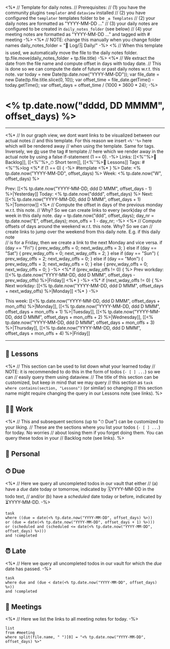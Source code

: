 <%* 
	// Template for daily notes.
	// Prerequisites: 
	//    (1) you have the community plugins `templater` and `dataview` installed
	//    (2) you have configured the `templater` templates folder to be `_♻ Templates`
	//    (2) your daily notes are formatted as "YYYY-MM-DD ..."
	//    (3) your daily notes are configured to be created in `daily_notes_folder` (see below)
	//    (4) your meeting notes are formatted as "YYYY-MM-DD ..." and tagged with # meeting
-%>
<%*
	// NOTE: change this manually when you change folder names
	daily_notes_folder = "📓 Log/🗒 Daily/" 
-%>
<% 
	// When this template is used, we automatically move the file to the daily notes folder.
	tp.file.move(daily_notes_folder + tp.file.title) 
-%>
<%*
	// We extract the date from the file name and compute offset in days with today date.
	// This is done so we can compute the date of future or past daily notes w.r.t. this note.
	var today = new Date(tp.date.now("YYYY-MM-DD"));
	var file_date = new Date(tp.file.title.slice(0, 10));
	var offset_time = file_date.getTime() - today.getTime();
	var offset_days = offset_time / (1000 * 3600 * 24);
-%>
# <% tp.date.now("dddd, DD MMMM", offset_days) %>

---
<%*
	// In our graph view, we dont want links to be visualized between our actual notes
	// and this template. For this reason we insert `<%''%>` here which will be rendered away 
	// when using the template. Same for tags. Inversely, we <u>do</u> use the tag # template
	// here which we render away in the actual note by using a false if-statement (1 == 0).
-%>
Links: [[<%''%>📖 Backlog]], [[<%''%>_⏱ Short term]], [[<%''%>🌈 Lessons]]
Tags: #<%''%>log <%* if (1 == 0) { -%> #template <%* } %>
Date: <% tp.date.now("YYYY-MM-DD", offset_days) %>
Week: <% tp.date.now("W", offset_days) %>

Prev: [[<% tp.date.now("YYYY-MM-DD, ddd D MMM", offset_days - 1) %>|Yesterday]]
Today: <% tp.date.now("dddd", offset_days) %>
Next: [[<% tp.date.now("YYYY-MM-DD, ddd D MMM", offset_days + 1) %>|Tomorrow]]
<%* 
	// Compute the offset in days of the previous monday w.r.t. this note.
	// Why? So we can create links to every (work)day of the week in this daily note.
	day = tp.date.now("ddd", offset_days);
	day_nr = tp.date.now("E", offset_days);
	mon_offs = 1 - day_nr; 
-%>
<%*
	// Compute offsets of days around the weekend w.r.t. this note. Why? So we can 
	// create links to jump over the weekend from this daily note. E.g. if this daily note  
	// is for a Friday, then we create a link to the next Monday and vice versa.
	if (day == "Fri") {
		prev_wday_offs = 0; 
		next_wday_offs = 3;
	} else if (day == "Sat")  {
		prev_wday_offs = 0; 
		next_wday_offs = 2;
	} else if (day == "Sun")  {
		prev_wday_offs = 2; 
		next_wday_offs = 0;
	} else if (day == "Mon")  {
		prev_wday_offs = 3; 
		next_wday_offs = 0;
	} else {
		prev_wday_offs = 0; 
		next_wday_offs = 0;
	}
-%>
<%* if (prev_wday_offs != 0) { %>
Prev workday: [[<% tp.date.now("YYYY-MM-DD, ddd D MMM", offset_days - prev_wday_offs) %>|Friday]]
<%* } -%>
<%* if (next_wday_offs != 0) { %>
Next workday: [[<% tp.date.now("YYYY-MM-DD, ddd D MMM", offset_days + next_wday_offs) %>|Monday]]
<%* } -%>

This week: [[<% tp.date.now("YYYY-MM-DD, ddd D MMM", offset_days + mon_offs) %>|Monday]], [[<% tp.date.now("YYYY-MM-DD, ddd D MMM", offset_days + mon_offs + 1) %>|Tuesday]],  [[<% tp.date.now("YYYY-MM-DD, ddd D MMM", offset_days + mon_offs + 2) %>|Wednesday]], [[<% tp.date.now("YYYY-MM-DD, ddd D MMM", offset_days + mon_offs + 3) %>|Thursday]], [[<% tp.date.now("YYYY-MM-DD, ddd D MMM", offset_days + mon_offs + 4) %>|Friday]]

---

## 🌈 Lessons

<%* 
	// This section can be used to list down what your learned today
	// NOTE: it is recommended to do this in the form of todos (`- [ ] ...`) so we can
	// easily query them using dataview.
	// The title of this section can be customized, but keep in mind that we may query 
	// this section as `task where contains(section, "Lessons")` (or similar) so changing 
	// this section name might require changing the query in our Lessons note (see links).
%>

## 🧑‍💻 Work

<%*
	// This and subsequent sections (up to "⏱ Due") can be customized to your liking.
	// These are the sections where you list your todos (`- [ ] ...`) for today. No worries
	// about losing them if you forget doing them. You can query these todos in your 
	// Backlog note (see links).
%>

## 🏡 Personal



## ⏱ Due

<%*
	// Here we query all uncompleted todos in our vault that either 
	// (a) have a *due* date today or tomorrow, indicated by 🗓YYYY-MM-DD in the todo text,
	// and/or (b) have a *scheduled* date today or before, indicated by ⏳YYYY-MM-DD.
-%>
```dataview
task
where ((due = date(<% tp.date.now("YYYY-MM-DD", offset_days) %>)) 
or (due = date(<% tp.date.now("YYYY-MM-DD", offset_days + 1) %>)))
or (scheduled and (scheduled <= date(<% tp.date.now("YYYY-MM-DD", offset_days) %>)))
and !completed
```

## ⏰ Late

<%*
	// Here we query all uncompleted todos in our vault for which the *due* date has passed.
-%>
```dataview
task
where due and (due < date(<% tp.date.now("YYYY-MM-DD", offset_days) %>))
and !completed
```

## 👥 Meetings

<%*
	// Here we list the links to all meeting notes for today.
-%>
```dataview
list
from #meeting 
where split(file.name, " ")[0] = "<% tp.date.now("YYYY-MM-DD", offset_days) %>"
```
